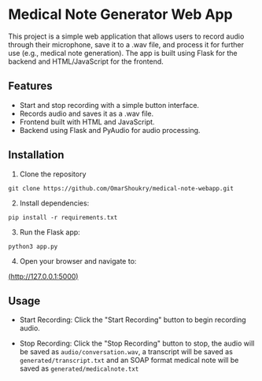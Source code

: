 # Medical Note Generator Web App

This project is a simple web application that allows users to record audio through their microphone, save it to a .wav file, and process it for further use (e.g., medical note generation). 
The app is built using Flask for the backend and HTML/JavaScript for the frontend.

## Features

* Start and stop recording with a simple button interface.
* Records audio and saves it as a .wav file.
* Frontend built with HTML and JavaScript.
* Backend using Flask and PyAudio for audio processing.

## Installation

1. Clone the repository

 `git clone https://github.com/OmarShoukry/medical-note-webapp.git`

2. Install dependencies:

 `pip install -r requirements.txt`

3. Run the Flask app:

 `python3 app.py`

4. Open your browser and navigate to:

 [(http://127.0.0.1:5000)](http://127.0.0.1:5000)

## Usage 

* Start Recording: Click the "Start Recording" button to begin recording audio.

* Stop Recording: Click the "Stop Recording" button to stop, the audio will be saved as `audio/conversation.wav`, a transcript will be saved as `generated/transcript.txt` and an SOAP format medical note will be saved as `generated/medicalnote.txt`
